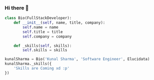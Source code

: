 ### Hi there 👋

```python
class Bio(FullStackDeveloper):
    def __init__(self, name, title, company):
        self.name = name
        self.title = title
        self.company = company
    
    def _skills(self, skills):
        self.skills = skills

kunalSharma = Bio('Kunal Sharma', 'Software Engineer', Elucidata)
kunalSharma._skills({
    'Skills are Coming xd :p'
})
```

<!--
**kunal15145/kunal15145** is a ✨ _special_ ✨ repository because its `README.md` (this file) appears on your GitHub profile.

Here are some ideas to get you started:

- 🔭 I’m currently working on ...
- 🌱 I’m currently learning ...
- 👯 I’m looking to collaborate on ...
- 🤔 I’m looking for help with ...
- 💬 Ask me about ...
- 📫 How to reach me: ...
- 😄 Pronouns: ...
- ⚡ Fun fact: ...
-->
